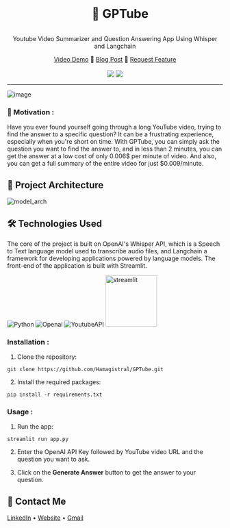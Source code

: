 <div align="center">
  <div id="user-content-toc">
    <ul>
      <summary><h1 style="display: inline-block;">🎥 GPTube</h1></summary>
    </ul>
  </div>
  
  <p>Youtube Video Summarizer and Question Answering App Using Whisper and Langchain</p>
    <a href="https://www.youtube.com/watch?v=uuuv3ooY1WQ" target="_blank">Video Demo</a>
    🌠
    <a href="https://medium.com/@hamza.lbelghiti/how-openai-whisper-and-langchain-can-answer-any-question-you-have-from-a-youtube-video-278d04cc3460" target="_blank">Blog Post</a>
    🌌
    <a href="https://github.com/Hamagistral/GPTube/issues" target="_blank">Request Feature</a>
</div>
<br>
<div align="center">
      <a href="https://gptube.streamlit.app/"><img src="https://static.streamlit.io/badges/streamlit_badge_black_white.svg"/></a>
      <img src="https://img.shields.io/github/stars/hamagistral/gptube?color=blue&style=social"/>
</div>

<hr>

![image](https://github.com/Hamagistral/GPTube/assets/66017329/30a0ab1c-3d57-4f0e-9fab-aaf8e64b29c8)

### 🎯 Motivation :

Have you ever found yourself going through a long YouTube video, trying to find the answer to a specific question? It can be a frustrating experience, especially when you're short on time. With GPTube, you can simply ask the question you want to find the answer to, and in less than 2 minutes, you can get the answer at a low cost of only 0.006$ per minute of video. And also, you can get a full summary of the entire video for just $0.009/minute.

## 📝 Project Architecture

![model_arch](https://user-images.githubusercontent.com/66017329/231509367-9c86fd11-b862-426d-a7f3-26743e87659b.png)

## 🛠️ Technologies Used

The core of the project is built on OpenAI's Whisper API, which is a Speech to Text language model used to transcribe audio files, and Langchain a framework for developing applications powered by language models. The front-end of the application is built with Streamlit.

![Python](https://img.shields.io/badge/python-3670A0?style=for-the-badge&logo=python&logoColor=ffdd54)
![Openai](https://img.shields.io/badge/OpenAI-412991.svg?style=for-the-badge&logo=OpenAI&logoColor=white)
![YoutubeAPI](https://img.shields.io/badge/YouTube-FF0000.svg?style=for-the-badge&logo=YouTube&logoColor=white)
<img src="https://user-images.githubusercontent.com/66017329/223900076-e1d5c1e5-7c4d-4b73-84e7-ae7d66149bc6.png" alt="streamlit" width="120">

### Installation : 
1. Clone the repository:

`git clone https://github.com/Hamagistral/GPTube.git`

2. Install the required packages:

`pip install -r requirements.txt`

### Usage : 
1. Run the app:

`streamlit run app.py`

2. Enter the OpenAI API Key followed by YouTube video URL and the question you want to ask.

3. Click on the **Generate Answer** button to get the answer to your question.

## 📨 Contact Me

[LinkedIn](https://www.linkedin.com/in/hamza-elbelghiti/) •
[Website](https://hamagistral.me) •
[Gmail](hamza.lbelghiti@gmail.com)

